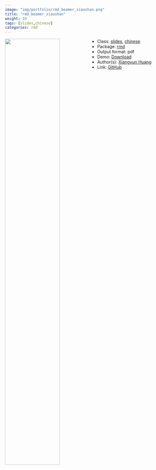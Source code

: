```yaml
---
image: "img/portfolio/rmd_beamer_xiaoshan.png"
title: "rmd_beamer_xiaoshan"
weight: 10
tags: [slides,chinese]
categories: rmd
---
```




<!--more-->

<p><a href="../../img/portfolio/rmd_beamer_xiaoshan.png"><img class = "jf-image-shadow" src="../../img/portfolio/rmd_beamer_xiaoshan.png" width="60%"  align="left"></a></p>

- Class: [slides](../../tags/slides), [chinese](../../tags/chinese)
- Package: [rmd](rmd)
- Output format: pdf
- Demo: [Download](https://masr.netlify.app/beamer-pgfornament-han.pdf)
- Author(s): [Xiangyun Huang](https://www.xiangyunhuang.com.cn/)
- Link: [GitHub](https://github.com/pzhaonet/rmd)


